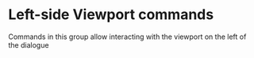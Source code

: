 # Left-side Viewport commands

Commands in this group allow interacting with the viewport on the left of the dialogue
